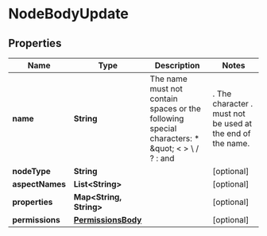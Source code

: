 

# NodeBodyUpdate

## Properties

Name | Type | Description | Notes
------------ | ------------- | ------------- | -------------
**name** | **String** | The name must not contain spaces or the following special characters: * \&quot; &lt; &gt; \\ / ? : and |. The character . must not be used at the end of the name.  |  [optional]
**nodeType** | **String** |  |  [optional]
**aspectNames** | **List&lt;String&gt;** |  |  [optional]
**properties** | **Map&lt;String, String&gt;** |  |  [optional]
**permissions** | [**PermissionsBody**](PermissionsBody.md) |  |  [optional]



